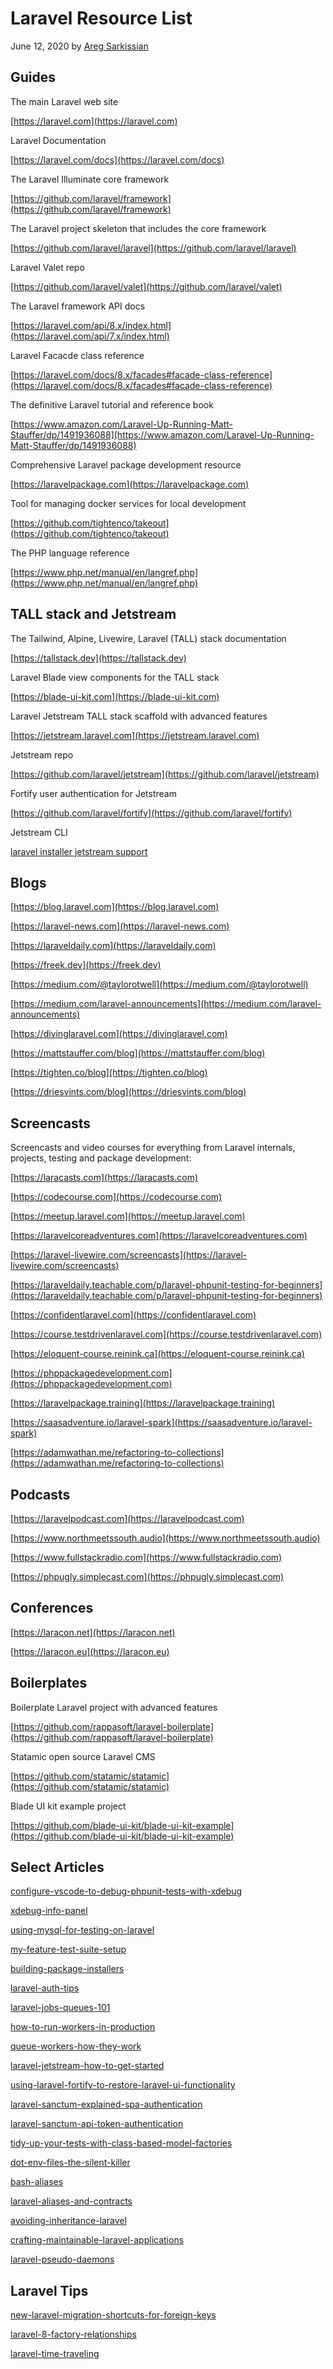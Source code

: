 # Laravel Resource List

June 12, 2020 by [Areg Sarkissian](https://aregsar.com/about)

## Guides

The main Laravel web site

[https://laravel.com](https://laravel.com)

Laravel Documentation

[https://laravel.com/docs](https://laravel.com/docs)

The Laravel Illuminate core framework

[https://github.com/laravel/framework](https://github.com/laravel/framework)

The Laravel project skeleton that includes the core framework

[https://github.com/laravel/laravel](https://github.com/laravel/laravel)

Laravel Valet repo

[https://github.com/laravel/valet](https://github.com/laravel/valet)

The Laravel framework API docs

[https://laravel.com/api/8.x/index.html](https://laravel.com/api/7.x/index.html)

Laravel Facacde class reference

[https://laravel.com/docs/8.x/facades#facade-class-reference](https://laravel.com/docs/8.x/facades#facade-class-reference)

The definitive Laravel tutorial and reference book

[https://www.amazon.com/Laravel-Up-Running-Matt-Stauffer/dp/1491936088](https://www.amazon.com/Laravel-Up-Running-Matt-Stauffer/dp/1491936088)

Comprehensive Laravel package development resource

[https://laravelpackage.com](https://laravelpackage.com)

Tool for managing docker services for local development

[https://github.com/tightenco/takeout](https://github.com/tightenco/takeout)

The PHP language reference

[https://www.php.net/manual/en/langref.php](https://www.php.net/manual/en/langref.php)

## TALL stack and Jetstream

The Tailwind, Alpine, Livewire, Laravel (TALL) stack documentation

[https://tallstack.dev](https://tallstack.dev)

Laravel Blade view components for the TALL stack

[https://blade-ui-kit.com](https://blade-ui-kit.com)

Laravel Jetstream TALL stack scaffold with advanced features

[https://jetstream.laravel.com](https://jetstream.laravel.com)

Jetstream repo

[https://github.com/laravel/jetstream](https://github.com/laravel/jetstream)

Fortify user authentication for Jetstream

[https://github.com/laravel/fortify](https://github.com/laravel/fortify)

Jetstream CLI

[laravel installer jetstream support](https://laravel-news.com/laravel-installer-now-includes-support-for-jetpack)

## Blogs

[https://blog.laravel.com](https://blog.laravel.com)

[https://laravel-news.com](https://laravel-news.com)

[https://laraveldaily.com](https://laraveldaily.com)

[https://freek.dev](https://freek.dev)

[https://medium.com/@taylorotwell](https://medium.com/@taylorotwell)

[https://medium.com/laravel-announcements](https://medium.com/laravel-announcements)

[https://divinglaravel.com](https://divinglaravel.com)

[https://mattstauffer.com/blog](https://mattstauffer.com/blog)

[https://tighten.co/blog](https://tighten.co/blog)

[https://driesvints.com/blog](https://driesvints.com/blog)

## Screencasts

Screencasts and video courses for everything from Laravel internals, projects, testing and package development:

[https://laracasts.com](https://laracasts.com)

[https://codecourse.com](https://codecourse.com)

[https://meetup.laravel.com](https://meetup.laravel.com)

[https://laravelcoreadventures.com](https://laravelcoreadventures.com)

[https://laravel-livewire.com/screencasts](https://laravel-livewire.com/screencasts)

[https://laraveldaily.teachable.com/p/laravel-phpunit-testing-for-beginners](https://laraveldaily.teachable.com/p/laravel-phpunit-testing-for-beginners)

[https://confidentlaravel.com](https://confidentlaravel.com)

[https://course.testdrivenlaravel.com](https://course.testdrivenlaravel.com)

[https://eloquent-course.reinink.ca](https://eloquent-course.reinink.ca)

[https://phppackagedevelopment.com](https://phppackagedevelopment.com)

[https://laravelpackage.training](https://laravelpackage.training)

[https://saasadventure.io/laravel-spark](https://saasadventure.io/laravel-spark)

[https://adamwathan.me/refactoring-to-collections](https://adamwathan.me/refactoring-to-collections)

## Podcasts

[https://laravelpodcast.com](https://laravelpodcast.com)

[https://www.northmeetssouth.audio](https://www.northmeetssouth.audio)

[https://www.fullstackradio.com](https://www.fullstackradio.com)

[https://phpugly.simplecast.com](https://phpugly.simplecast.com)

## Conferences

[https://laracon.net](https://laracon.net)

[https://laracon.eu](https://laracon.eu)

## Boilerplates

Boilerplate Laravel project with advanced features

[https://github.com/rappasoft/laravel-boilerplate](https://github.com/rappasoft/laravel-boilerplate)

Statamic open source Laravel CMS

[https://github.com/statamic/statamic](https://github.com/statamic/statamic)

Blade UI kit example project

[https://github.com/blade-ui-kit/blade-ui-kit-example](https://github.com/blade-ui-kit/blade-ui-kit-example)

## Select Articles

[configure-vscode-to-debug-phpunit-tests-with-xdebug](https://tighten.co/blog/configure-vscode-to-debug-phpunit-tests-with-xdebug)

[xdebug-info-panel](https://laravel-news.com/xdebug-info-panel)

[using-mysql-for-testing-on-laravel](https://madewithlove.com/using-mysql-for-testing-on-laravel)

[my-feature-test-suite-setup](https://timacdonald.me/my-feature-test-suite-setup)

[building-package-installers](https://laravel-news.com/building-package-installers)

[laravel-auth-tips](https://laravel-news.com/laravel-auth-tips)

[laravel-jobs-queues-101](https://laravel-news.com/laravel-jobs-queues-101)

[how-to-run-workers-in-production](https://laravel-news.com/how-to-run-workers-in-production)

[queue-workers-how-they-work](https://divinglaravel.com/queue-workers-how-they-work)

[laravel-jetstream-how-to-get-started](https://devdojo.com/bobbyiliev/what-is-laravel-jetstream-and-how-to-get-started)

[using-laravel-fortify-to-restore-laravel-ui-functionality](https://dev.to/skydiver/using-laravel-fortify-to-restore-laravel-ui-functionality-7dc)

[laravel-sanctum-explained-spa-authentication](https://dev.to/nicolus/laravel-sanctum-explained-spa-authentication-45g1)

[laravel-sanctum-api-token-authentication](https://laravelarticle.com/laravel-sanctum)

[tidy-up-your-tests-with-class-based-model-factories](https://tighten.co/blog/tidy-up-your-tests-with-class-based-model-factories)

[dot-env-files-the-silent-killer](https://tighten.co/blog/dot-env-files-the-silent-killer)

[bash-aliases](https://laravel-news.com/bash-aliases)

[laravel-aliases-and-contracts](https://vegibit.com/laravel-aliases-and-contracts)

[avoiding-inheritance-laravel](https://jasonmccreary.me/articles/avoiding-inheritance-laravel)

[crafting-maintainable-laravel-applications](https://jasonmccreary.me/articles/crafting-maintainable-laravel-applications)

[laravel-pseudo-daemons](https://aaronfrancis.com/2020/laravel-pseudo-daemons)

## Laravel Tips

[new-laravel-migration-shortcuts-for-foreign-keys](https://joelclermont.com/post/2020-09/new-laravel-migration-shortcuts-for-foreign-keys)

[laravel-8-factory-relationships](https://joelclermont.com/post/laravel-8-factory-relationships)

[laravel-time-traveling](https://laravel-news.com/laravel-time-traveling)
